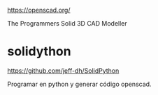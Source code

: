 https://openscad.org/

The Programmers Solid 3D CAD Modeller

# solidython

https://github.com/jeff-dh/SolidPython

Programar en python y generar código openscad.
